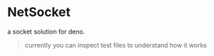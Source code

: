 # NetSocket
a socket solution for deno.
> currently you can inspect test files to understand how it works